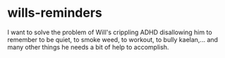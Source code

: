 # wills-reminders
I want to solve the problem of Will's crippling ADHD disallowing him to remember to be quiet, to smoke weed, to workout, to bully kaelan,... and many other things he needs a bit of help to accomplish.
